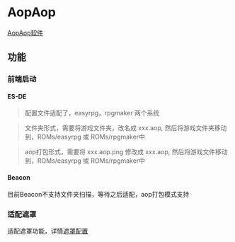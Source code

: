 # AopAop

[AopAop软件](https://aopaop.com/)

## 功能

### 前端启动

#### ES-DE

> 配置文件适配了，easyrpg，rpgmaker 两个系统

> 文件夹形式，需要将游戏文件夹，改名成 xxx.aop, 然后将游戏文件夹移动到，ROMs/easyrpg 或 ROMs/rpgmaker中

> aop打包形式，需要将 xxx.aop.png 修改成 xxx.aop, 然后将游戏文件移动到，ROMs/easyrpg 或 ROMs/rpgmaker中

#### Beacon

目前Beacon不支持文件夹扫描，等待之后适配，aop打包模式支持

### 适配遮罩

适配遮罩功能，详情[遮罩配置](Overlay.md)
